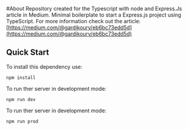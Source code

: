 #About
Repository created for the Typescript with node and Express.Js article in Medium.
Minimal boilerplate to start a Express.js project using TypeScript.
For more information check out the article:
[https://medium.com/@gardikoury/eb6bc73edd5d](https://medium.com/@gardikoury/eb6bc73edd5d)

## Quick Start
To install this dependency use:

```
npm install
```
To run ther server in development mode:
```
npm run dev
```
To run ther server in development mode:
```
npm run prod
```